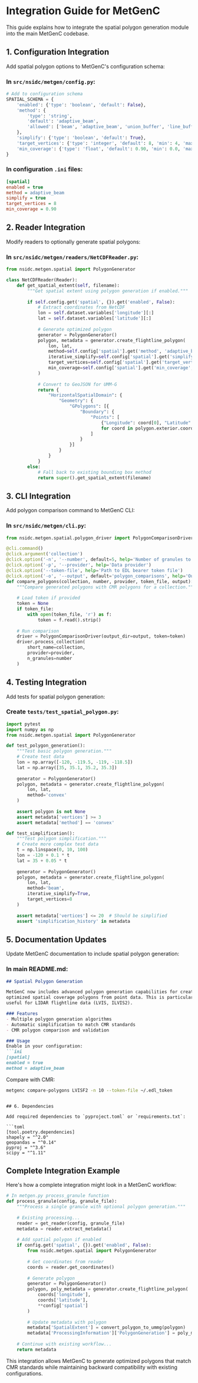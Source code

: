 # Integration Guide for MetGenC

This guide explains how to integrate the spatial polygon generation module into the main MetGenC codebase.

## 1. Configuration Integration

Add spatial polygon options to MetGenC's configuration schema:

### In `src/nsidc/metgen/config.py`:

```python
# Add to configuration schema
SPATIAL_SCHEMA = {
    'enabled': {'type': 'boolean', 'default': False},
    'method': {
        'type': 'string', 
        'default': 'adaptive_beam',
        'allowed': ['beam', 'adaptive_beam', 'union_buffer', 'line_buffer']
    },
    'simplify': {'type': 'boolean', 'default': True},
    'target_vertices': {'type': 'integer', 'default': 8, 'min': 4, 'max': 100},
    'min_coverage': {'type': 'float', 'default': 0.90, 'min': 0.0, 'max': 1.0}
}
```

### In configuration `.ini` files:

```ini
[spatial]
enabled = true
method = adaptive_beam
simplify = true
target_vertices = 8
min_coverage = 0.90
```

## 2. Reader Integration

Modify readers to optionally generate spatial polygons:

### In `src/nsidc/metgen/readers/NetCDFReader.py`:

```python
from nsidc.metgen.spatial import PolygonGenerator

class NetCDFReader(Reader):
    def get_spatial_extent(self, filename):
        """Get spatial extent using polygon generation if enabled."""
        
        if self.config.get('spatial', {}).get('enabled', False):
            # Extract coordinates from NetCDF
            lon = self.dataset.variables['longitude'][:]
            lat = self.dataset.variables['latitude'][:]
            
            # Generate optimized polygon
            generator = PolygonGenerator()
            polygon, metadata = generator.create_flightline_polygon(
                lon, lat,
                method=self.config['spatial'].get('method', 'adaptive_beam'),
                iterative_simplify=self.config['spatial'].get('simplify', True),
                target_vertices=self.config['spatial'].get('target_vertices', 8),
                min_coverage=self.config['spatial'].get('min_coverage', 0.90)
            )
            
            # Convert to GeoJSON for UMM-G
            return {
                "HorizontalSpatialDomain": {
                    "Geometry": {
                        "GPolygons": [{
                            "Boundary": {
                                "Points": [
                                    {"Longitude": coord[0], "Latitude": coord[1]}
                                    for coord in polygon.exterior.coords[:-1]  # Exclude duplicate last point
                                ]
                            }
                        }]
                    }
                }
            }
        else:
            # Fall back to existing bounding box method
            return super().get_spatial_extent(filename)
```

## 3. CLI Integration

Add polygon comparison command to MetGenC CLI:

### In `src/nsidc/metgen/cli.py`:

```python
from nsidc.metgen.spatial.polygon_driver import PolygonComparisonDriver

@cli.command()
@click.argument('collection')
@click.option('-n', '--number', default=5, help='Number of granules to process')
@click.option('-p', '--provider', help='Data provider')
@click.option('--token-file', help='Path to EDL bearer token file')
@click.option('-o', '--output', default='polygon_comparisons', help='Output directory')
def compare_polygons(collection, number, provider, token_file, output):
    """Compare generated polygons with CMR polygons for a collection."""
    
    # Load token if provided
    token = None
    if token_file:
        with open(token_file, 'r') as f:
            token = f.read().strip()
    
    # Run comparison
    driver = PolygonComparisonDriver(output_dir=output, token=token)
    driver.process_collection(
        short_name=collection,
        provider=provider,
        n_granules=number
    )
```

## 4. Testing Integration

Add tests for spatial polygon generation:

### Create `tests/test_spatial_polygon.py`:

```python
import pytest
import numpy as np
from nsidc.metgen.spatial import PolygonGenerator

def test_polygon_generation():
    """Test basic polygon generation."""
    # Create test data
    lon = np.array([-120, -119.5, -119, -118.5])
    lat = np.array([35, 35.1, 35.2, 35.3])
    
    generator = PolygonGenerator()
    polygon, metadata = generator.create_flightline_polygon(
        lon, lat,
        method='convex'
    )
    
    assert polygon is not None
    assert metadata['vertices'] >= 3
    assert metadata['method'] == 'convex'

def test_simplification():
    """Test polygon simplification."""
    # Create more complex test data
    t = np.linspace(0, 10, 100)
    lon = -120 + 0.1 * t
    lat = 35 + 0.05 * t
    
    generator = PolygonGenerator()
    polygon, metadata = generator.create_flightline_polygon(
        lon, lat,
        method='beam',
        iterative_simplify=True,
        target_vertices=8
    )
    
    assert metadata['vertices'] <= 20  # Should be simplified
    assert 'simplification_history' in metadata
```

## 5. Documentation Updates

Update MetGenC documentation to include spatial polygon generation:

### In main README.md:

```markdown
## Spatial Polygon Generation

MetGenC now includes advanced polygon generation capabilities for creating
optimized spatial coverage polygons from point data. This is particularly
useful for LIDAR flightline data (LVIS, ILVIS2).

### Features
- Multiple polygon generation algorithms
- Automatic simplification to match CMR standards
- CMR polygon comparison and validation

### Usage
Enable in your configuration:
```ini
[spatial]
enabled = true
method = adaptive_beam
```

Compare with CMR:
```bash
metgenc compare-polygons LVISF2 -n 10 --token-file ~/.edl_token
```
```

## 6. Dependencies

Add required dependencies to `pyproject.toml` or `requirements.txt`:

```toml
[tool.poetry.dependencies]
shapely = "^2.0"
geopandas = "^0.14"
pyproj = "^3.6"
scipy = "^1.11"
```

## Complete Integration Example

Here's how a complete integration might look in a MetGenC workflow:

```python
# In metgen.py process_granule function
def process_granule(config, granule_file):
    """Process a single granule with optional polygon generation."""
    
    # Existing processing...
    reader = get_reader(config, granule_file)
    metadata = reader.extract_metadata()
    
    # Add spatial polygon if enabled
    if config.get('spatial', {}).get('enabled', False):
        from nsidc.metgen.spatial import PolygonGenerator
        
        # Get coordinates from reader
        coords = reader.get_coordinates()
        
        # Generate polygon
        generator = PolygonGenerator()
        polygon, poly_metadata = generator.create_flightline_polygon(
            coords['longitude'],
            coords['latitude'],
            **config['spatial']
        )
        
        # Update metadata with polygon
        metadata['SpatialExtent'] = convert_polygon_to_ummg(polygon)
        metadata['ProcessingInformation']['PolygonGeneration'] = poly_metadata
    
    # Continue with existing workflow...
    return metadata
```

This integration allows MetGenC to generate optimized polygons that match CMR standards while maintaining backward compatibility with existing configurations.